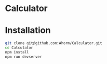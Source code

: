 Calculator
=============

# Installation

```bash
git clone git@github.com:Ahorm/Calculator.git
cd Calculator
npm install
npm run devserver
```
